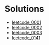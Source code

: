 # Solutions

- [leetcode_0001](simulate/leetcode_0001/leetcode_0001.md)
- [leetcode_0002](simulate/leetcode_0002/leetcode_0002.md)
- [leetcode_0003](dynamic_programming/leetcode_0003/leetcode_0003.md)
- [leetcode_0141](linked_list/leetcode_0141/leetcode_0141.md)
